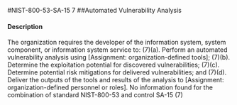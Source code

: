 #NIST-800-53-SA-15 7
##Automated Vulnerability Analysis
#### Description
The organization requires the developer of the information system, system component, or information system service to:
   (7)(a).  Perform an automated vulnerability analysis using [Assignment: organization-defined tools];
   (7)(b).  Determine the exploitation potential for discovered vulnerabilities;
   (7)(c).  Determine potential risk mitigations for delivered vulnerabilities; and
   (7)(d).  Deliver the outputs of the tools and results of the analysis to [Assignment: organization-defined personnel or roles].
No information found for the combination of standard NIST-800-53 and control SA-15 (7)
